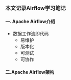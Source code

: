 ### 本文记录Airflow学习笔记

#### 一. Apache Airflow介绍

- 数据工作流即代码
  - 易维护
  - 版本化
  - 可测试
  - 可协作
#### 二.Apache Airflow架构
